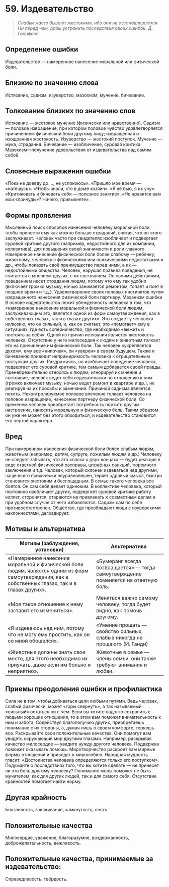 # 59. Издевательство

>*Слабые часто бывают жестокими, ибо они не останавливаются 
Ни перед чем, дабы устранить последствия своих ошибок.
Д. Галифакс*

## Определение ошибки
Издевательство — намеренное нанесение моральной или физической боли.

## Близкие по значению слова
Истязание, садизм, изуверство, мазохизм, мучение, бичевание.

## Толкование близких по значению слов
Истязание — жестокое мучение (физически или нравственно).
Садизм — половое извращение, при котором половое чувство удовлетворяется причинением физической боли другому лицу; извращенная и изощренная жестокость.
Изуверство — жестокий поступок.
Мучение — мука, страдания.
Бичевание — изобличение, суровая критика.
Мазохизм—получение удовольствия от издевательства над самим собой.

## Словесные выражения ошибки
«Пока не доведу до ..., не успокоюсь».
«Пришло мое время — «натешусь».
«Чтобы знали, кто в доме хозяин».
«Я не бью, я их учу».
«Критиковать и бичевать себя — полезное занятие».
«Не нравятся вам мои «причуды»? Ничего, привыкнете».

## Формы проявления
Мысленный поиск способов нанесения человеку моральной боли, чтобы принести ему как можно больше страданий, считая, что он этого заслуживает.
Человек часто при свидетелях изобличает и подвергает суровой критике другого (например, недостойного для их компании, коллектива), для повышения своей значимости и роли главного.
Намеренное нанесение физической боли более слабому — ребёнку, животному, человеку с физическими или психическими недостатками и др., чтобы показать своё преимущество перед ними, а их — недостойными общества.
Человек, нарушая правила поведения, не считается с мнением других, с их состоянием. Он своими действиями, поведением несет страдания людям, потому что ему так удобно (включает громко музыку, ночью занимается ремонтом, топает и поет в позднее время и т.д.).
Удовлетворение своих половых инстинктов путем извращенного нанесения физической боли партнеру.
Механизм ошибки
В основе издевательства лежит убежденность человека в том, что «намеренное нанесение моральной и физической боли людям, заслуживающим это, является одной из форм самоутверждения, как в собственных глазах, так и в глазах других». Это создает у человека иллюзию, что он сильный, и, как он считает, это «помогает» ему в ситуациях, где есть соперничество, где необходимо «выжить и постоять за себя».
Одной из причин истязания является жестокость человека. Отсутствие у него милосердия к людям и животным толкает его на причинение им физической боли. Так человек «укрепляется духом», ему все «нипочем», он «уверен» в своем будущем.
Также к бичеванию приводит непримиримость человека к отрицательным поступкам других. Раздражаясь, он изобличает поведение человека, подвергает его суровой критике, тем самым добивается своей правды.
Пренебрежительно относясь к людям, игнорируя их мнение и состояние, человек ведет себя издевательски по отношению к ним (громко включает музыку, ночью ведет ремонт в квартире и др.), не реагируя на их просьбы и замечания.
Причиной садизма является похоть. Неконтролируемое половое влечение толкает человека на половое извращение, нанесение партнеру физической боли.
Со временем человек приобретает потребность портить другим настроение, наносить моральную и физическую боль. Таким образом он уже не может без этого обходиться, и издевательство становится его чертой характера.

## Вред
При намеренном нанесения физической боли более слабым людям, животным (например, детям, супруге, пожилым людям и др.) Человеку не следует забывать, что это «палка о двух концах» — будет реакция в виде ответной физической расправы, штрафных санкций, тюремного заключения и т.д.
Человек, который склонен издеваться над другими, чаще всего психически неуравновешен, теряет здравый смысл, быстро становится жестоким и беспощадным.
В семье такого человека все боятся. Он сам себя делает одиноким.
В коллективе человека, который постоянно изобличает других, подвергает суровой критике работу коллег, сторонятся, стараются не привлекать к совместным делам и при удобном случае от него избавляются.
Садизм сам по себе противоестественен. Общество, где преобладают люди с изуверскими наклонностями, деградирует.

## Мотивы и альтернатива
Мотивы (заблуждения, установки)	| Альтернатива
--- | ---
«Намеренное нанесение моральной и физической боли людям, является одним из форм самоутверждения, как в собственных глазах, так и в глазах других».	| «Бумеранг всегда возвращается» — тогда самоутверждение поменяется на ответную боль.
«Мое такое отношение к нему заставит его измениться». | Меняться важно самому человеку, тогда будет видно, как помочь другому.
«Я издеваюсь над ним, потому что не могу ему простить, как он со мной обошелся». | «Умение прощать — свойство сильных, слабые никогда не прощают» (И. Ганди)
«Животные должны знать свое место, для этого необходимо их приучать, даже если им больно и неприятно».	| Животные в семье — члены семьи, они также требуют внимания и любви.

## Приемы преодоления ошибки и профилактика
Сила не в том, чтобы добиваться цели любыми путями. Ведь человек, слабый физически, может «горы свернуть», а так называемый «сильный» остаться ни с чем.
Если вы хотите надолго сохранить с людьми хорошие отношения, то в этом вам поможет внимательность к ним и забота. Содействуя благополучию других, приобретаешь понимание с их стороны, а, думая лишь о своем комфорте, теряешь все.
Раскрывайте свои положительные качества. Они помогут вам увидеть окружающий мир другими глазами. Например, раскрывая качество милосердие — увидите нужду другого человека. Поддержка поможет оказывать помощь.
Миротворчество раскроет вам мирные формы отношений и приведет к миролюбию.
Народная мудрость гласит: «Достоинства человека определяются только его поступком». Подумайте о последствиях того, что вы хотите сделать — не принесет ли это боль другому человеку? Понимание меры поможет не быть мучителем, как для других людей, так и для самого себя. Отсутствие крайностей помогает найти норму.

## Другая крайность
Боязливость, заискивание, замкнутость, лесть.

## Положительные качества
Милосердие, уважение, благоразумие, воздержанность, доброжелательность, вежливость.

## Положительные качества, принимаемые за издевательство:
Справедливость, твёрдость. 
